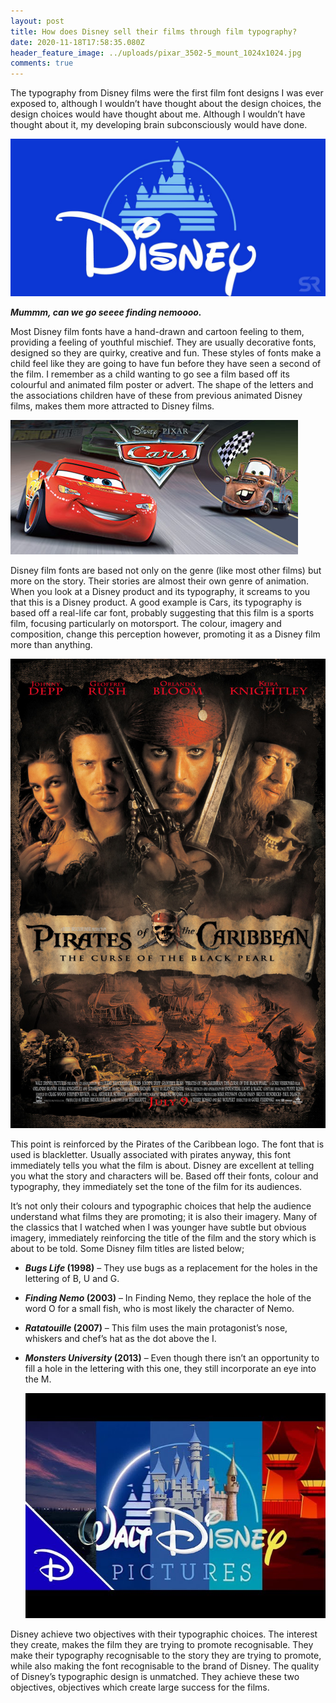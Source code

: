 ```yaml
---
layout: post
title: How does Disney sell their films through film typography?
date: 2020-11-18T17:58:35.080Z
header_feature_image: ../uploads/pixar_3502-5_mount_1024x1024.jpg
comments: true
---
```

The typography from Disney films were the first film font designs I was ever exposed to, although I wouldn’t have thought about the design choices, the design choices would have thought about me. Although I wouldn’t have thought about it, my developing brain subconsciously would have done. 

![](../uploads/disney-logo-reedited.jpg)

***Mummm, can we go seeee finding nemoooo.***

Most Disney film fonts have a hand-drawn and cartoon feeling to them, providing a feeling of youthful mischief. They are usually decorative fonts, designed so they are quirky, creative and fun. These styles of fonts make a child feel like they are going to have fun before they have seen a second of the film. I remember as a child wanting to go see a film based off its colourful and animated film poster or advert. The shape of the letters and the associations children have of these from previous animated Disney films, makes them more attracted to Disney films.  

![](../uploads/header.jpg)

Disney film fonts are based not only on the genre (like most other films) but more on the story. Their stories are almost their own genre of animation. When you look at a Disney product and its typography, it screams to you that this is a Disney product. A good example is Cars, its typography is based off a real-life car font, probably suggesting that this film is a sports film, focusing particularly on motorsport. The colour, imagery and composition, change this perception however, promoting it as a Disney film more than anything. 

![](../uploads/mv5bngyyzgm5mgmtyty2ni00m2y1lwiznjqtywuzm2vlngvhmdnhxkeyxkfqcgdeqxvymtmxodk2otu-._v1_.jpg)

This point is reinforced by the Pirates of the Caribbean logo. The font that is used is blackletter. Usually associated with pirates anyway, this font immediately tells you what the film is about. Disney are excellent at telling you what the story and characters will be. Based off their fonts, colour and typography, they immediately set the tone of the film for its audiences. 

It’s not only their colours and typographic choices that help the audience understand what films they are promoting; it is also their imagery. Many of the classics that I watched when I was younger have subtle but obvious imagery, immediately reinforcing the title of the film and the story which is about to be told. Some Disney film titles are listed below;

* ***Bugs Life* (1998)** – They use bugs as a replacement for the holes in the lettering of B, U and G.
* ***Finding Nemo* (2003)** – In Finding Nemo, they replace the hole of the word O for a small fish, who is most likely the character of Nemo.
* ***Ratatouille* (2007)** – This film uses the main protagonist’s nose, whiskers and chef’s hat as the dot above the I. 
* ***Monsters University* (2013)** – Even though there isn’t an opportunity to fill a hole in the lettering with this one, they still incorporate an eye into the M.

  ![](../uploads/sddefault.jpg)

Disney achieve two objectives with their typographic choices. The interest they create, makes the film they are trying to promote recognisable. They make their typography recognisable to the story they are trying to promote, while also making the font recognisable to the brand of Disney. The quality of Disney’s typographic design is unmatched. They achieve these two objectives, objectives which create large success for the films.